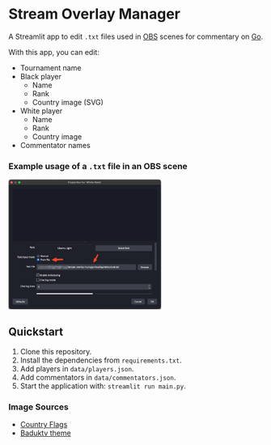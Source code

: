 # Stream Overlay Manager
A Streamlit app to edit `.txt` files used in [OBS](https://obsproject.com/de) scenes for commentary on [Go](https://en.wikipedia.org/wiki/Go_(game)).

With this app, you can edit:
- Tournament name
- Black player
    - Name
    - Rank
    - Country image (SVG)
- White player
    - Name
    - Rank
    - Country image
- Commentator names


### Example usage of a `.txt` file in an OBS scene
<img width="60%" src="docs/obs_txt_example.png" >




## Quickstart
1. Clone this repository.
2. Install the dependencies from `requirements.txt`.
3. Add players in `data/players.json`.
4. Add commentators in `data/commentators.json`.
5. Start the application with: `streamlit run main.py`.

### Image Sources
-  [Country Flags](https://github.com/hampusborgos/country-flags)
-  [Baduktv theme](https://github.com/upsided/Upsided-Sabaki-Themes/tree/main/baduktv)
